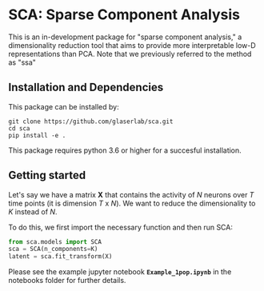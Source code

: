 # SCA: Sparse Component Analysis

This is an in-development package for "sparse component analysis," a dimensionality reduction tool that aims to provide more interpretable low-D representations than PCA. Note that we previously referred to the method as "ssa"

## Installation and Dependencies

This package can be installed by: 
```buildoutcfg
git clone https://github.com/glaserlab/sca.git
cd sca
pip install -e .
```
This package requires python 3.6 or higher for a succesful installation.


## Getting started

Let's say we have a matrix **X** that contains the activity of *N* neurons over *T* time points (it is dimension *T* x *N*). We want to reduce the dimensionality to *K* instead of *N*.

To do this, we first import the necessary function and then run SCA:
```python
from sca.models import SCA
sca = SCA(n_components=K)
latent = sca.fit_transform(X)
```

Please see the example jupyter notebook **`Example_1pop.ipynb`** in the notebooks folder for further details. <br><br>

<!--- Additionally, the example notebook **`Example_2pops.ipynb`** demonstrates how to find interpretable low-D representations between two populations. <br> --->
